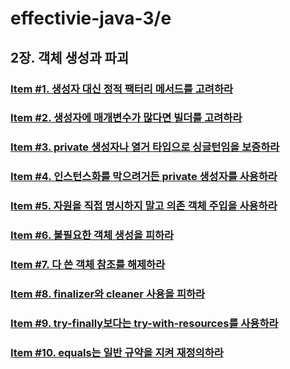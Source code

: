# effectivie-java-3/e
## 2장. 객체 생성과 파괴
### [Item #1. 생성자 대신 정적 팩터리 메서드를 고려하라](https://github.com/yhmane/effective-java-3-e/blob/master/src/chapter2/item1/README.md)
### [Item #2. 생성자에 매개변수가 많다면 빌더를 고려하라](https://github.com/yhmane/effective-java-3-e/blob/master/src/chapter2/item2/README.md)
### [Item #3. private 생성자나 열거 타입으로 싱글턴임을 보증하라](https://github.com/yhmane/effective-java-3-e/blob/master/src/chapter2/item3/README.md)
### [Item #4. 인스턴스화를 막으려거든 private 생성자를 사용하라](https://github.com/yhmane/effective-java-3-e/blob/master/src/chapter2/item4/README.md)
### [Item #5. 자원을 직접 명시하지 말고 의존 객체 주입을 사용하라](https://github.com/yhmane/effective-java-3-e/blob/master/src/chapter2/item5/README.md)
### [Item #6. 불필요한 객체 생성을 피하라](https://github.com/yhmane/effective-java-3-e/blob/master/src/chapter2/item6/README.md)
### [Item #7. 다 쓴 객체 참조를 해제하라](https://github.com/yhmane/effective-java-3-e/blob/master/src/chapter2/item7/README.md)
### [Item #8. finalizer와 cleaner 사용을 피하라](https://github.com/yhmane/effective-java-3-e/blob/master/src/chapter2/item8/README.md)
### [Item #9. try-finally보다는 try-with-resources를 사용하라](https://github.com/yhmane/effective-java-3-e/blob/master/src/chapter2/item9/README.md)
### [Item #10. equals는 일반 규약을 지켜 재정의하라](https://github.com/yhmane/effective-java-3-e/blob/master/src/chapter3/item10/README.md)
